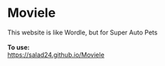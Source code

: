 # Moviele
This website is like Wordle, but for Super Auto Pets
</br></br>
**To use:**</br>
https://salad24.github.io/Moviele
